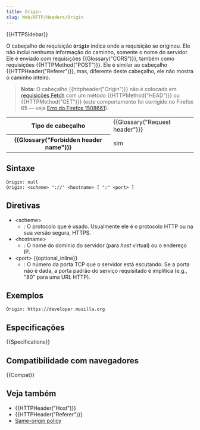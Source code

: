```yaml
---
title: Origin
slug: Web/HTTP/Headers/Origin
---
```


{{HTTPSidebar}}

O cabeçalho de requisição **`Origin`** indica onde a requisição se originou. Ele não inclui nenhuma informação do caminho, somente o nome do servidor. Ele é enviado com requisições {{Glossary("CORS")}}, também como requisições {{HTTPMethod("POST")}}. Ele é similar ao cabeçalho {{HTTPHeader("Referer")}}, mas, diferente deste cabeçalho, ele não mostra o caminho inteiro.

> **Nota:** O cabeçalho {{httpheader("Origin")}} não é colocado em [requisições Fetch](/pt-BR/docs/Web/API/WindowOrWorkerGlobalScope/fetch) com um método {{HTTPMethod("HEAD")}} ou {{HTTPMethod("GET")}} (este comportamento foi corrigido no Firefox 65 — veja [Erro do Firefox 1508661](https://bugzil.la/1508661)).

<table class="properties">
  <tbody>
    <tr>
      <th scope="row">Tipo de cabeçalho</th>
      <td>{{Glossary("Request header")}}</td>
    </tr>
    <tr>
      <th scope="row">{{Glossary("Forbidden header name")}}</th>
      <td>sim</td>
    </tr>
  </tbody>
</table>

## Sintaxe

```
Origin: null
Origin: <scheme> "://" <hostname> [ ":" <port> ]
```

## Diretivas

- \<scheme>
  - : O protocolo que é usado. Usualmente ele é o protocolo HTTP ou na sua versão segura, HTTPS.
- \<hostname>
  - : O nome do domínio do servidor (para _host_ virtual) ou o endereço IP.
- \<port> {{optional_inline}}
  - : O número da porta TCP que o servidor está escutando. Se a porta não é dada, a porta padrão do serviço requisitado é implítica (e.g., "80" para uma URL HTTP).

## Exemplos

```
Origin: https://developer.mozilla.org
```

## Especificações

{{Specifications}}

## Compatibilidade com navegadores

{{Compat}}

## Veja também

- {{HTTPHeader("Host")}}
- {{HTTPHeader("Referer")}}
- [Same-origin policy](/pt-BR/docs/Web/Security/Same-origin_policy)
